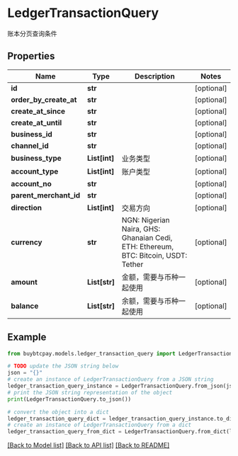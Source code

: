 # LedgerTransactionQuery

账本分页查询条件

## Properties

Name | Type | Description | Notes
------------ | ------------- | ------------- | -------------
**id** | **str** |  | [optional] 
**order_by_create_at** | **str** |  | [optional] 
**create_at_since** | **str** |  | [optional] 
**create_at_until** | **str** |  | [optional] 
**business_id** | **str** |  | [optional] 
**channel_id** | **str** |  | [optional] 
**business_type** | **List[int]** | 业务类型 | [optional] 
**account_type** | **List[int]** | 账户类型 | [optional] 
**account_no** | **str** |  | [optional] 
**parent_merchant_id** | **str** |  | [optional] 
**direction** | **List[int]** | 交易方向 | [optional] 
**currency** | **str** | NGN: Nigerian Naira, GHS: Ghanaian Cedi, ETH: Ethereum, BTC: Bitcoin, USDT: Tether | [optional] 
**amount** | **List[str]** | 金额，需要与币种一起使用 | [optional] 
**balance** | **List[str]** | 余额，需要与币种一起使用 | [optional] 

## Example

```python
from buybtcpay.models.ledger_transaction_query import LedgerTransactionQuery

# TODO update the JSON string below
json = "{}"
# create an instance of LedgerTransactionQuery from a JSON string
ledger_transaction_query_instance = LedgerTransactionQuery.from_json(json)
# print the JSON string representation of the object
print(LedgerTransactionQuery.to_json())

# convert the object into a dict
ledger_transaction_query_dict = ledger_transaction_query_instance.to_dict()
# create an instance of LedgerTransactionQuery from a dict
ledger_transaction_query_from_dict = LedgerTransactionQuery.from_dict(ledger_transaction_query_dict)
```
[[Back to Model list]](../README.md#documentation-for-models) [[Back to API list]](../README.md#documentation-for-api-endpoints) [[Back to README]](../README.md)


